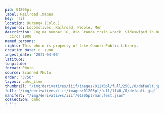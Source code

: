 ```yaml
---
pid: 01205pl
label: Railroad Images
key: rail
location: Durango (Colo.)
keywords: Locomotives, Railroad, People, Men
description: Engine number 18, Rio Grande train wreck, Sideswiped in Durango yards,
  circa 1900
named_persons: 
rights: This photo is property of Lake County Public Library.
creation_date: c. 1900
ingest_date: '2021-04-06'
latitude: 
longitude: 
format: Photo
source: Scanned Photo
order: '3750'
layout: cmhc_item
thumbnail: "/img/derivatives/iiif/images/01205pl/full/250,/0/default.jpg"
full: "/img/derivatives/iiif/images/01205pl/full/1140,/0/default.jpg"
manifest: "/img/derivatives/iiif/01205pl/manifest.json"
collection: cmhc
! '': 
---
```

